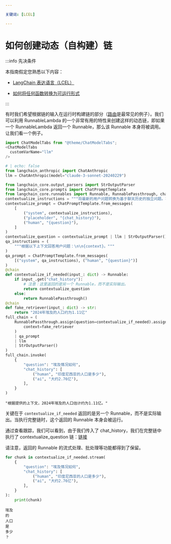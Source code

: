 ```yaml
---

关键词: [LCEL]

---
```


# 如何创建动态（自构建）链

:::info 先决条件

本指南假定您熟悉以下内容：

- [LangChain 表达语言（LCEL）](/docs/concepts/#langchain-expression-language)

- [如何将任何函数转换为可运行形式](/docs/how_to/functions)

:::

有时我们希望根据链的输入在运行时构建链的部分（[路由](/docs/how_to/routing/)是最常见的例子）。我们可以利用 RunnableLambda 的一个非常有用的特性来创建这样的动态链，即如果一个 RunnableLambda 返回一个 Runnable，那么该 Runnable 本身将被调用。让我们看一个例子。

```python
import ChatModelTabs from "@theme/ChatModelTabs";
<ChatModelTabs
  customVarName="llm"
/>
```

```python
# | echo: false
from langchain_anthropic import ChatAnthropic
llm = ChatAnthropic(model="claude-3-sonnet-20240229")
```

```python
from langchain_core.output_parsers import StrOutputParser
from langchain_core.prompts import ChatPromptTemplate
from langchain_core.runnables import Runnable, RunnablePassthrough, chain
contextualize_instructions = """将最新的用户问题转换为基于聊天历史的独立问题。不要回答问题，只返回问题本身（不包括描述性文本）。"""
contextualize_prompt = ChatPromptTemplate.from_messages(
    [
        ("system", contextualize_instructions),
        ("placeholder", "{chat_history}"),
        ("human", "{question}"),
    ]
)
contextualize_question = contextualize_prompt | llm | StrOutputParser()
qa_instructions = (
    """根据以下上下文回答用户问题：\n\n{context}。"""
)
qa_prompt = ChatPromptTemplate.from_messages(
    [("system", qa_instructions), ("human", "{question}")]
)
@chain
def contextualize_if_needed(input_: dict) -> Runnable:
    if input_.get("chat_history"):
        # 注意：这里返回的是另一个 Runnable，而不是实际输出。
        return contextualize_question
    else:
        return RunnablePassthrough()
@chain
def fake_retriever(input_: dict) -> str:
    return "2024年埃及的人口约为1.11亿"
full_chain = (
    RunnablePassthrough.assign(question=contextualize_if_needed).assign(
        context=fake_retriever
    )
    | qa_prompt
    | llm
    | StrOutputParser()
)
full_chain.invoke(
    {
        "question": "埃及情况如何",
        "chat_history": [
            ("human", "印度尼西亚的人口是多少"),
            ("ai", "大约2.76亿"),
        ],
    }
)
```

```output
"根据提供的上下文，2024年埃及的人口估计约为1.11亿。"
```

关键在于 `contextualize_if_needed` 返回的是另一个 Runnable，而不是实际输出。当执行完整链时，这个返回的 Runnable 本身会被运行。

通过查看跟踪，我们可以看到，由于我们传入了 chat_history，我们在完整链中执行了 contextualize_question 链：[链接](https://smith.langchain.com/public/9e0ae34c-4082-4f3f-beed-34a2a2f4c991/r)

请注意，返回的 Runnable 的流式处理、批处理等功能都得到了保留。

```python
for chunk in contextualize_if_needed.stream(
    {
        "question": "埃及情况如何",
        "chat_history": [
            ("human", "印度尼西亚的人口是多少"),
            ("ai", "大约2.76亿"),
        ],
    }
):
    print(chunk)
```

```output
埃及
的
人口
是
多少
？
```